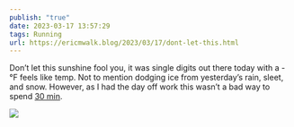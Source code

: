 ```yaml
---
publish: "true"
date: 2023-03-17 13:57:29
tags: Running
url: https://ericmwalk.blog/2023/03/17/dont-let-this.html
---
```


Don’t let this sunshine fool you, it was single digits out there today with a -°F feels like temp. Not to mention dodging ice from yesterday’s rain, sleet, and snow. However, as I had the day off work this wasn’t a bad way to spend [30 min](http://www.strava.com/activities/8731114657).

![](https://ericmwalk.blog/uploads/2023/f9363cf170.jpg)